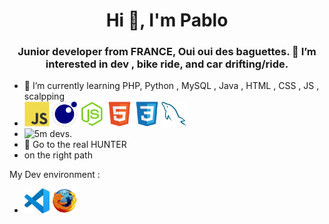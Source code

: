 <h1 align="center">Hi 👋, I'm Pablo </h1>
<h3 align="center">
    Junior developer from FRANCE, Oui oui des baguettes. 👀 I’m interested in dev , bike ride, and car drifting/ride.
</h3>

- 🌱 I’m currently learning PHP, Python , MySQL , Java , HTML , CSS , JS , scalpping
- <img src="https://raw.githubusercontent.com/devicons/devicon/master/icons/javascript/javascript-original.svg" alt="javascript" width="40" height="40"/> <img src="https://raw.githubusercontent.com/devicons/devicon/master/icons/lua/lua-original.svg" alt="lua" width="40" height="40"/>   <img src="https://raw.githubusercontent.com/devicons/devicon/master/icons/nodejs/nodejs-original.svg" alt="node" width="40" height="40"/>  <img src="https://raw.githubusercontent.com/devicons/devicon/master/icons/html5/html5-original.svg" alt="html5" width="40" height="40"/> <img src="https://raw.githubusercontent.com/devicons/devicon/master/icons/css3/css3-original.svg" alt="css3" width="40" height="40"/>  <img src="https://raw.githubusercontent.com/devicons/devicon/master/icons/mysql/mysql-original.svg" alt="mysql" width="40" height="40"/>
- <img src="https://fivem-vscode.gallerycdn.vsassets.io/extensions/fivem-vscode/fivem-vscode/0.3.1/1641809875370/Microsoft.VisualStudio.Services.Icons.Default" alt="5m" width="40" height="40"/> devs.
- 💞️ Go to the real HUNTER
- on the right path

My Dev environment :
-  <img src="https://raw.githubusercontent.com/devicons/devicon/master/icons/vscode/vscode-original.svg" alt="VSCODE" width="40" height="40"/>   <img src="https://raw.githubusercontent.com/devicons/devicon/master/icons/firefox/firefox-original.svg" alt="firefox" width="40" height="40"/>

